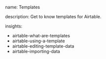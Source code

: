 name: Templates

description: Get to know templates for Airtable.

insights:
  - airtable-what-are-templates
  - airtable-using-a-template
  - airtable-editing-template-data
  - airtable-importing-data
